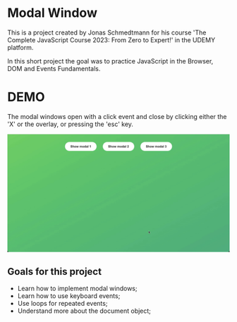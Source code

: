 # Modal Window

This is a project created by Jonas Schmedtmann for his course 'The Complete JavaScript Course 2023: From Zero to Expert!' in the UDEMY platform.

In this short project the goal was to practice JavaScript in the Browser, DOM and Events Fundamentals.

# DEMO

The modal windows open with a click event and close by clicking either the 'X' or the overlay, or pressing the 'esc' key.

![demo](/assets/modal-window.mov.gif)

## Goals for this project

- Learn how to implement modal windows;
- Learn how to use keyboard events;
- Use loops for repeated events;
- Understand more about the document object;
